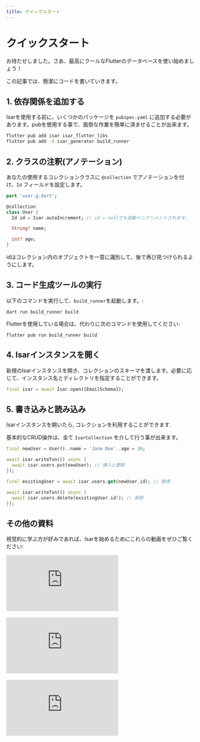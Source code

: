 ```yaml
---
title: クイックスタート
---
```


# クイックスタート

お待たせしました。さあ、最高にクールなFlutterのデータベースを使い始めましょう！

この記事では、簡潔にコードを書いていきます。


## 1. 依存関係を追加する

Isarを使用する前に、いくつかのパッケージを `pubspec.yaml` に追加する必要があります。pubを使用する事で、面倒な作業を簡単に済ませることが出来ます。

```bash
flutter pub add isar isar_flutter_libs
flutter pub add -d isar_generator build_runner
```

## 2. クラスの注釈(アノテーション)

あなたの使用するコレクションクラスに `@collection` でアノテーションを付け、`Id` フィールドを設定します。

```dart
part 'user.g.dart';

@collection
class User {
  Id id = Isar.autoIncrement; // id = nullでも自動インクリメントされます。

  String? name;

  int? age;
}
```

idはコレクション内のオブジェクトを一意に識別して、後で再び見つけられるようにします。

## 3. コード生成ツールの実行

以下のコマンドを実行して、`build_runner`を起動します。:

```
dart run build_runner build
```

Flutterを使用している場合は、代わりに次のコマンドを使用してください:

```
flutter pub run build_runner build
```

## 4. Isarインスタンスを開く

新規のIsarインスタンスを開き、コレクションのスキーマを渡します。必要に応じて、インスタンス名とディレクトリを指定することができます。

```dart
final isar = await Isar.open([EmailSchema]);
```

## 5. 書き込みと読み込み

Isarインスタンスを開いたら, コレクションを利用することができます.

基本的なCRUD操作は、全て `IsarCollection` を介して行う事が出来ます。

```dart
final newUser = User()..name = 'Jane Doe'..age = 36;

await isar.writeTxn(() async {
  await isar.users.put(newUser); // 挿入と更新
});

final existingUser = await isar.users.get(newUser.id); // 取得

await isar.writeTxn(() async {
  await isar.users.delete(existingUser.id!); // 削除
});
```

## その他の資料

視覚的に学ぶ方が好みであれば、Isarを始めるためにこれらの動画をぜひご覧ください:
<div class="video-block">
  <iframe max-width=100% height=auto src="https://www.youtube.com/embed/CwC9-a9hJv4" title="Isar Database" frameborder="0" allow="accelerometer; clipboard-write; encrypted-media; gyroscope; picture-in-picture" allowfullscreen></iframe>
</div>
<br>
<div class="video-block">
  <iframe max-width=100% height=auto src="https://www.youtube.com/embed/videoseries?list=PLKKf8l1ne4_hMBtRykh9GCC4MMyteUTyf" title="Isar Database" frameborder="0" allow="accelerometer; clipboard-write; encrypted-media; gyroscope; picture-in-picture" allowfullscreen></iframe>
</div>
<br>
<div class="video-block">
  <iframe max-width=100% height=auto src="https://www.youtube.com/embed/pdKb8HLCXOA " title="Isar Database" frameborder="0" allow="accelerometer; clipboard-write; encrypted-media; gyroscope; picture-in-picture" allowfullscreen></iframe>
</div>
